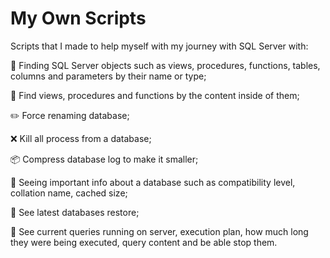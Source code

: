 # My Own Scripts

Scripts that I made to help myself with my journey with SQL Server with:

:mag_right: Finding SQL Server objects such as views, procedures, functions, tables, columns and parameters by their name or type;

:mag_right: Find views, procedures and functions by the content inside of them;

:pencil2: Force renaming database;

:x: Kill all process from a database;

:package: Compress database log to make it smaller;

:eyes: Seeing important info about a database such as compatibility level, collation name, cached size;

:eyes: See latest databases restore;

:eyes: See current queries running on server, execution plan, how much long they were being executed, query content and be able stop them.

